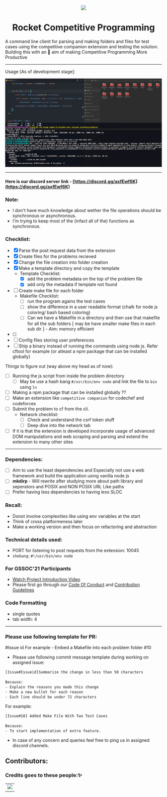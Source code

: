 ﻿<p align="center"><img src="https://media0.giphy.com/media/f6hnhHkks8bk4jwjh3/giphy.gif" align="center" width="200"></p>
<h1 align="center">Rocket Competitive Programming</h1>

A command line client for parsing and making folders and files for test cases using the competitive companion extension and testing the solution. Building this with an 🎯 aim of making Competitive Programming More Productive

---

Usage [As of development stage]:

<img src="./assets/demo.gif">

---
#### Here is our discord server link  - [https://discord.gg/axfEwf6K](https://discord.gg/axfEwf6K)
### Note:

- I don't have much knowledge about wether the file operations should be synchronous or asynchronous.
- I'm trying to keep most of the (infact all of the) functions as synchronous.

### Checklist:

- [x] Parse the post request data from the extension
- [x] Create files for the problems recieved
- [x] Change the file creation into folder creation
- [x] Make a template directory and copy the template
  - Template Checklist:
    - [x] add the problem metadata on the top of the problem file
    - [x] add only the metadata if template not found
- [ ] Create make file for each folder
  - Makefile Checklist:
    - [ ] run the program agains the test cases
    - [ ] show the difference in a user readable format (chalk for node js coloring/ bash based coloring)
    - [ ] Can we have a Makefile in a directory and then use that makefile for all the sub folders [ may be have smaller make files in each sub dir ] - Aim: memory efficient
- [ ]
- [ ] Config files storing user preferences
- [ ] Ship a binary instead of running the commands using node js. Refer cftool for example (or atleast a npm package that can be installed globally)

Things to figure out (way above my head as of now):

- [ ] Running the js script from inside the problem directory
  - [ ] May be use a hash bang `#/usr/bin/env node` and link the file to `bin` using `ln`
- [ ] Making a npm package that can be installed globally ??
- [ ] Make an extension like `competitive companion` for codechef and codeforces
- [ ] Submit the problem to cf from the cli.
  - Network checklist:
    - [ ] Check and understand the csrf token stuff
    - [ ] Deep dive into the network tab
- [ ] If it is that the extension is developed incorporate usage of advanced DOM manipulations and web scraping and parsing and extend the extension to many other sites

---

### Dependencies:

- [ ] Aim to use the least dependencies and Especially not use a web framework and build the application using vanilla node js
- [ ] **mkdirp** - Will rewrite after studying more about path library and seperators and POSIX and NON POSIX URL Like paths
- [ ] Prefer having less dependencies to having less SLOC

### Recall:

- Donot involve complexities like using env variables at the start
- Think of cross platformeness later
- Make a working version and then focus on refactoring and abstraction

### Technical details used:

- PORT for listening to post requests from the extension: 10045
- `shebang`: `#!/usr/bin/env node`

### For GSSOC'21 Participants

- [Watch Project Introduction Video](https://youtu.be/3hCQKaUxKRQ)
- Please first go through our [Code Of Conduct](https://github.com/kaushik-rishi/rocketcp/blob/develop/CODE_OF_CONDUCT.md) and [Contribution Guidelines](https://github.com/kaushik-rishi/rocketcp/blob/develop/CONTRIBUTING.md)

### Code Formatting

- single quotes
- tab width: 4

---

### Please use following template for PR:

<Issue title> #Issue id
For example - Embed a Makefile into each problem folder #10

- Please use following commit message template during working on assigned issue:

```
[Issue#Issueid]Summarize the change in less than 50 characters

Because:
- Explain the reasons you made this change
- Make a new bullet for each reason
- Each line should be under 72 characters
```

For example:

```
[Issue#10] Added Make File With Two Test Cases

Because:
- To start implementation of extra feature.
```

- In case of any concern and queries feel free to ping us in assigned discord channels.

## Contributors:

### Credits goes to these people:✨

<table>
	<tr>
		<td>
   <a href="https://github.com/kaushik-rishi/rocketcp/graphs/contributors">
  <img src="https://contrib.rocks/image?repo=kaushik-rishi/rocketcp" />
</a>
		</td>
	</tr>
</table>

